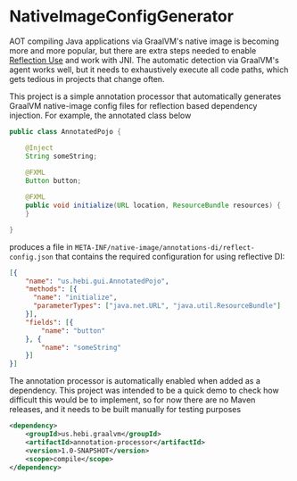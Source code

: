 # NativeImageConfigGenerator

AOT compiling Java applications via GraalVM's native image is becoming more and more popular, but there are extra steps needed to enable [Reflection Use](https://www.graalvm.org/22.0/reference-manual/native-image/Reflection/) and work with JNI. The automatic detection via GraalVM's agent works well, but it needs to exhaustively execute all code paths, which gets tedious in projects that change often.

This project is a simple annotation processor that automatically generates GraalVM native-image config files for reflection based dependency injection. For example, the annotated class below

```java
public class AnnotatedPojo {

    @Inject
    String someString;
    
    @FXML
    Button button;

    @FXML
    public void initialize(URL location, ResourceBundle resources) {
    }

}
```

produces a file in `META-INF/native-image/annotations-di/reflect-config.json` that contains the required configuration for using reflective DI:

```json
[{
    "name": "us.hebi.gui.AnnotatedPojo",
    "methods": [{
      "name": "initialize",
      "parameterTypes": ["java.net.URL", "java.util.ResourceBundle"]
    }],
    "fields": [{
        "name": "button"
    }, {
        "name": "someString"
    }]
}]
```

The annotation processor is automatically enabled when added as a dependency. This project was intended to be a quick demo to check how difficult this would be to implement, so for now there are no Maven releases, and it needs to be built manually for testing purposes

```xml
<dependency>
    <groupId>us.hebi.graalvm</groupId>
    <artifactId>annotation-processor</artifactId>
    <version>1.0-SNAPSHOT</version>
    <scope>compile</scope>
</dependency>
```
